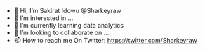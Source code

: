 - 👋 Hi, I’m Sakirat Idowu @Sharkeyraw
- 👀 I’m interested in ...
- 🌱 I’m currently learning data analytics 
- 💞️ I’m looking to collaborate on ...
- 📫 How to reach me
 On Twitter: https://twitter.com/Sharkeyraw

<!---
Sharkeyraw/Sharkeyraw is a ✨ special ✨ repository because its `README.md` (this file) appears on your GitHub profile.
You can click the Preview link to take a look at your changes.
--->
